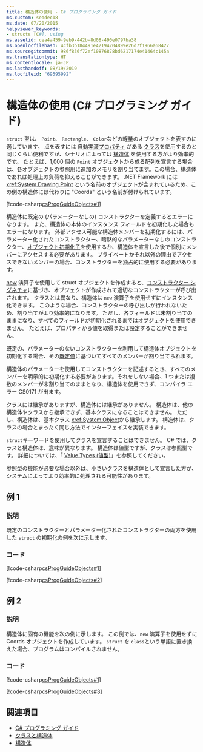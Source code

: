 ```yaml
---
title: 構造体の使用 - C# プログラミング ガイド
ms.custom: seodec18
ms.date: 07/20/2015
helpviewer_keywords:
- structs [C#], using
ms.assetid: cea4a459-9eb9-442b-8d08-490e0797ba38
ms.openlocfilehash: 4cfb3b184491e42194204899e26d7f1966a68427
ms.sourcegitcommit: 986f836f72ef10876878bd6217174e41464c145a
ms.translationtype: HT
ms.contentlocale: ja-JP
ms.lasthandoff: 08/19/2019
ms.locfileid: "69595992"
---
```

# <a name="using-structs-c-programming-guide"></a>構造体の使用 (C# プログラミング ガイド)
`struct` 型は、 `Point`、 `Rectangle`、 `Color`などの軽量のオブジェクトを表すのに適しています。 点を表すには [自動実装プロパティ](../../language-reference/keywords/class.md) がある [クラス](./auto-implemented-properties.md)を使用するのと同じくらい便利ですが、シナリオによっては [構造体](../../language-reference/keywords/struct.md) を使用する方がより効率的です。 たとえば、1,000 個の `Point` オブジェクトから成る配列を宣言する場合は、各オブジェクトの参照用に追加のメモリを割り当てます。この場合、構造体であれば処理上の負荷を抑えることができます。 .NET Framework には <xref:System.Drawing.Point> という名前のオブジェクトが含まれているため、この例の構造体には代わりに "Coords" という名前が付けられています。  
  
 [!code-csharp[csProgGuideObjects#1](~/samples/snippets/csharp/VS_Snippets_VBCSharp/csProgGuideObjects/CS/Objects.cs#1)]  
  
 構造体に既定の (パラメーターなしの) コンストラクターを定義するとエラーになります。 また、構造体の本体のインスタンス フィールドを初期化した場合もエラーになります。 外部アクセス可能な構造体メンバーを初期化するには、パラメーター化されたコンストラクター、暗黙的なパラメーターなしのコンストラクター、[オブジェクト初期化子](./object-and-collection-initializers.md)を使用するか、構造体を宣言した後で個別にメンバーにアクセスする必要があります。 プライベートかそれ以外の理由でアクセスできないメンバーの場合、コンストラクターを独占的に使用する必要があります。
  
 [new](../../language-reference/operators/new-operator.md) 演算子を使用して struct オブジェクトを作成すると、[コンストラクター シグネチャ](./constructors.md#constructor-syntax)に基づき、オブジェクトが作成されて適切なコンストラクターが呼び出されます。 クラスとは異なり、構造体は `new` 演算子を使用せずにインスタンス化できます。 このような場合、コンストラクターの呼び出しが行われないため、割り当てがより効率的になります。 ただし、各フィールドは未割り当てのままになり、すべてのフィールドが初期化されるまではオブジェクトを使用できません。 たとえば、プロパティから値を取得または設定することができません。

 既定の、パラメーターのないコンストラクターを利用して構造体オブジェクトを初期化する場合、その[既定値](../../language-reference/keywords/default-values-table.md)に基づいてすべてのメンバーが割り当てられます。
  
 構造体のパラメーターを使用してコンストラクターを記述するとき、すべてのメンバーを明示的に初期化する必要があります。それをしない場合、1 つまたは複数のメンバーが未割り当てのままとなり、構造体を使用できず、コンパイラ エラー CS0171 が出ます。  
  
 クラスには継承がありますが、構造体には継承がありません。 構造体は、他の構造体やクラスから継承できず、基本クラスになることはできません。 ただし、構造体は、基本クラス <xref:System.Object>から継承します。 構造体は、クラスの場合とまったく同じ方法でインターフェイスを実装できます。  
  
 `struct`キーワードを使用してクラスを宣言することはできません。 C# では、クラスと構造体は、意味が異なります。 構造体は値型ですが、クラスは参照型です。 詳細については、「 [Value Types (値型)](../../language-reference/keywords/value-types.md)」を参照してください。  
  
 参照型の機能が必要な場合以外は、小さいクラスを構造体として宣言した方が、システムによってより効率的に処理される可能性があります。  
  
## <a name="example-1"></a>例 1  
  
### <a name="description"></a>説明  
 既定のコンストラクターとパラメーター化されたコンストラクターの両方を使用した `struct` の初期化の例を次に示します。  
  
### <a name="code"></a>コード  
 [!code-csharp[csProgGuideObjects#1](~/samples/snippets/csharp/VS_Snippets_VBCSharp/csProgGuideObjects/CS/Objects.cs#1)]  
  
 [!code-csharp[csProgGuideObjects#2](~/samples/snippets/csharp/VS_Snippets_VBCSharp/csProgGuideObjects/CS/Objects.cs#2)]  
  
## <a name="example-2"></a>例 2  
  
### <a name="description"></a>説明  
 構造体に固有の機能を次の例に示します。 この例では、`new` 演算子を使用せずに Coords オブジェクトを作成しています。 `struct` を `class`という単語に置き換えた場合、プログラムはコンパイルされません。  
  
### <a name="code"></a>コード  
 [!code-csharp[csProgGuideObjects#1](~/samples/snippets/csharp/VS_Snippets_VBCSharp/csProgGuideObjects/CS/Objects.cs#1)]  
  
 [!code-csharp[csProgGuideObjects#3](~/samples/snippets/csharp/VS_Snippets_VBCSharp/csProgGuideObjects/CS/Objects.cs#3)]  
  
## <a name="see-also"></a>関連項目

- [C# プログラミング ガイド](../index.md)
- [クラスと構造体](./index.md)
- [構造体](./structs.md)
